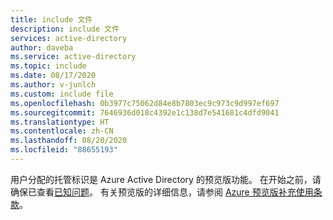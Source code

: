 ```yaml
---
title: include 文件
description: include 文件
services: active-directory
author: daveba
ms.service: active-directory
ms.topic: include
ms.date: 08/17/2020
ms.author: v-junlch
ms.custom: include file
ms.openlocfilehash: 0b3977c75062d84e8b7803ec9c973c9d997ef697
ms.sourcegitcommit: 7646936d018c4392e1c138d7e541681c4dfd9041
ms.translationtype: HT
ms.contentlocale: zh-CN
ms.lasthandoff: 08/20/2020
ms.locfileid: "88655193"
---
```

用户分配的托管标识是 Azure Active Directory 的预览版功能。 在开始之前，请确保已查看[已知问题](/active-directory/managed-identities-azure-resources/known-issues)。 有关预览版的详细信息，请参阅 [Azure 预览版补充使用条款](https://www.azure.cn/support/legal/)。

